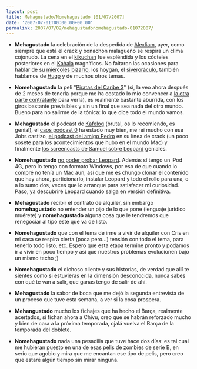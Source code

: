 ```yaml
---
layout: post
title: Mehagustado/Nomehagustado [01/07/2007]
date: '2007-07-01T00:00:00+00:00'
permalink: 2007/07/02/mehagustadonomehagustado-01072007/
---
```

- <strong>Mehagustado</strong> la celebración de la despedida de <a href="http://alexliam.net/">Alexliam</a>, ayer, como siempre que está el crack y bonachón malagueño se respira un clima cojonudo. La cena en el <a href="http://11870.com/pro/17784">kikuchan</a> fue espléndida y los cócteles posteriores en el <a href="http://www.bcn-nightlife.com/bars-pubs/kahala-2/es/">Kahala</a> magníficos. No faltaron las ocasiones para hablar de su <a href="http://alexliam.net/tag/miercoles-bizarro/">miércoles bizarro</a>, los hoygan, el <a href="http://alexliam.net/tag/siveroraculo/">siveroráculo</a>, también hablamos de <a href="http://solo.infames.org/">Hugo</a> y de muchos otros temas.

- <strong>Nomehagustado</strong> la peli "<a href="http://www.imdb.com/title/tt0449088/">Piratas del Caribe 3</a>" (sí, la veo ahora después de 2 meses de tenerla porque me ha costado lo mío convencer a <a href="http://childrenatyourfeet.com">la otra parte contratante</a> para verla), es realmente bastante aburrida, con los giros bastante previsibles y sin un final que sea nada del otro mundo. Bueno para no salirme de la tónica: lo que dice todo el mundo vamos.

- <strong>Mehagustado</strong> el podcast de <a href="http://www.kafelog.com/">Kafelog</a> (brutal, os lo recomiendo, es genial), el <a href="http://www.alchapar.com/?cat=22">caos podcast 0</a> ha estado muy bien, me reí mucho con ese Jobs castizo, <a href="http://cuatrodoce.com/?p=446">el podcast del amigo Pedro</a> en su línea de crack (un poco sosete para los acontecimientos que hubo en el mundo Mac) y finalmente <a href="http://sopmacsl.com/category/screencast/">los screencasts de Samuel sobre Leopard</a> geniales.

- <strong>Nomehagustado</strong> <a href="http://resistancefutile.com/2007/06/28/instalar-mac-os-x-leopard-con-un-dvd-de-una-capa/">no poder probar Leopard</a>. Además sí tengo un iPod 4G, pero lo tengo con formato Windows, por eso de que cuando lo compré no tenía un Mac aun, así que me es chungo clonar el contenido que hay ahora, particionarlo, instalar Leopard y todo el rollo para una, o a lo sumo dos, veces que lo arranque para satisfacer mi curiosidad. Paso, ya descubriré Leopard cuando salga en versión definitiva.

- <strong>Mehagustado</strong> recibir el contrato de alquiler, sin embargo <strong>nomehagustado</strong> no entender un pijo de lo que pone (lenguaje jurídico muérete) y <strong>nomehagustado</strong> alguna cosa que le tendremos que renegociar al tipo este que va de listo.

- <strong>Nomehagustado</strong> que con el tema de irme a vivir de alquiler con Cris en mi casa se respira cierta (poca pero...) tensión con todo el tema, para tenerlo todo listo, etc. Espero que esta etapa termine pronto y podamos ir a vivir en poco tiempo y así que nuestros problemas evolucionen bajo un mismo techo ;)

- <strong>Nomehagustado</strong> el dichoso cliente y sus historias, de verdad que allí te sientes como si estuvieras en la dimensión desconocida, nunca sabes con qué te van a salir, que ganas tengo de salir de ahí.

- <strong>Mehagustado</strong> la sabor de boca que me dejó la segunda entrevista de un proceso que tuve esta semana, a ver si la cosa prospera.

- <strong>Mehangustado</strong> mucho los fichajes que ha hecho el Barça, realmente acertados, si fichan ahora a Chivu, creo que se habrán reforzado mucho y bien de cara a la próxima temporada, ojalá vuelva el Barça de la temporada del doblete.

- <strong>Nomehagustado</strong> nada una pesadilla que tuve hace dos días: es tal cual me hubieran puesto en una de esas pelis de zombies de serie B, en serio que agobio y mira que me encantan ese tipo de pelis, pero creo que estaré algún tiempo sin mirar ninguna.

